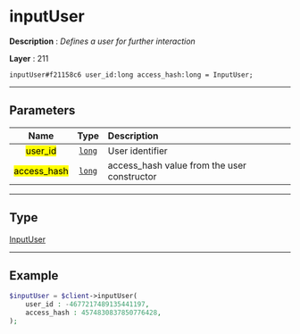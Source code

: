 # inputUser

**Description** : *Defines a user for further interaction*

**Layer** : 211

```tl
inputUser#f21158c6 user_id:long access_hash:long = InputUser;
```

---

## Parameters

| Name | Type | Description |
| :---: | :---: | :--- |
| <mark>user_id</mark> | [`long`](type/long) | User identifier |
| <mark>access_hash</mark> | [`long`](type/long) | access_hash value from the user constructor |

---

## Type

[InputUser](type/InputUser)

---

## Example

```php
$inputUser = $client->inputUser(
	user_id : -4677217489135441197,
	access_hash : 4574830837850776428,
);
```